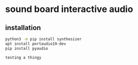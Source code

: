 # sound board interactive audio

## installation

```bash
python3 -m pip install synthesizer
apt install portaudio19-dev
pip install pyaudio
```

```text
testing a thingy
```